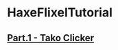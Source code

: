 # HaxeFlixelTutorial

## [Part.1 - Tako Clicker](https://github.com/syun77/HaxeFlixelTutorial/wiki/Tutorial---TakoClicker)

